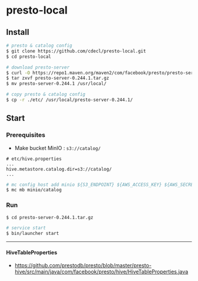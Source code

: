 # presto-local

## Install 

```sh
# presto & catalog config 
$ git clone https://github.com/cdecl/presto-local.git
$ cd presto-local

# download presto-server 
$ curl -O https://repo1.maven.org/maven2/com/facebook/presto/presto-server/0.244.1/presto-server-0.244.1.tar.gz
$ tar zxvf presto-server-0.244.1.tar.gz
$ mv presto-server-0.244.1 /usr/local/

# copy presto & catalog config 
$ cp -r ./etc/ /usr/local/presto-server-0.244.1/
```

## Start 

### Prerequisites
- Make bucket MinIO : `s3://catalog/`

```config
# etc/hive.properties
...
hive.metastore.catalog.dir=s3://catalog/
...
```

```sh
# mc config host add minio ${S3_ENDPOINT} ${AWS_ACCESS_KEY} ${AWS_SECRET_KEY}
$ mc mb minio/catalog
```

### Run

```sh
$ cd presto-server-0.244.1.tar.gz

# service start
$ bin/launcher start
```

---

#### HiveTableProperties
- https://github.com/prestodb/presto/blob/master/presto-hive/src/main/java/com/facebook/presto/hive/HiveTableProperties.java


